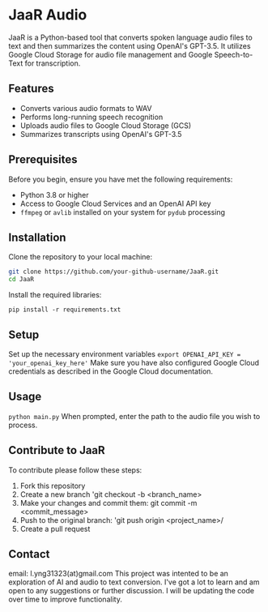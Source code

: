 # JaaR Audio 

JaaR is a Python-based tool that converts spoken language audio files to text and then summarizes the content using OpenAI's GPT-3.5. It utilizes Google Cloud Storage for audio file management and Google Speech-to-Text for transcription.

## Features

- Converts various audio formats to WAV
- Performs long-running speech recognition
- Uploads audio files to Google Cloud Storage (GCS)
- Summarizes transcripts using OpenAI's GPT-3.5

## Prerequisites

Before you begin, ensure you have met the following requirements:

- Python 3.8 or higher
- Access to Google Cloud Services and an OpenAI API key
- `ffmpeg` or `avlib` installed on your system for `pydub` processing

## Installation

Clone the repository to your local machine:

```sh
git clone https://github.com/your-github-username/JaaR.git
cd JaaR
```
Install the required libraries: 

```pip install -r requirements.txt```

## Setup 
Set up the necessary environment variables 
```export OPENAI_API_KEY = 'your_openai_key_here'```
Make sure you have also configured Google Cloud credentials as described in the Google Cloud documentation. 

## Usage 
```python main.py```
When prompted, enter the path to the audio file you wish to process.

## Contribute to JaaR
To contribute please follow these steps: 
1. Fork this repository 
2. Create a new branch 'git checkout -b <branch_name>
3. Make your changes and commit them: git commit -m <commit_message>
4. Push to the original branch: 'git push origin <project_name>/<location>
5. Create a pull request 

## Contact 
email: l.yng31323(at)gmail.com
This project was intented to be an exploration of AI and audio to text conversion. I've got a lot to learn and am open to any suggestions or further discussion. I will be updating the code over time to improve functionality. 






